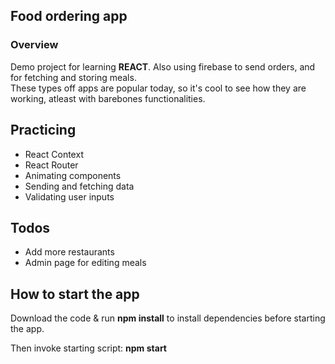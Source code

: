## Food ordering app

### Overview
Demo project for learning **REACT**. Also using firebase to send orders, and for fetching and storing meals.  
These types off apps are popular today, so it's cool to see how they are working, atleast with barebones functionalities. 

## Practicing
- React Context
- React Router
- Animating components
- Sending and fetching data
- Validating user inputs 

## Todos
- Add more restaurants
- Admin page for editing meals

## How to start the app

Download the code & run **npm install** to install dependencies before starting the app.

Then invoke starting script: **npm start**
